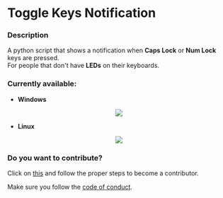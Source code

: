 # Toggle Keys Notification

### Description

A python script that shows a notification when **Caps Lock** or **Num Lock** keys are pressed.  
For people that don't have **LEDs** on their keyboards. 


### Currently available:

- **Windows** 

<p align = "center">
  <img text = "Windows Toggle Key Notification Demo" src = "/Windows Toggle Key Notification.gif"/>
</p> 

- **Linux**

<p align = "center">
  <img text = "Linux Toggle Key Notification Demo" src = "/Linux Toggle Key Notification.gif"/>
</p> 

### Do you want to contribute?

Click on [this](CONTRIBUTING.md) and follow the proper steps to become a contributor.

Make sure you follow the [code of conduct](CODE_OF_CONDUCT.md).




